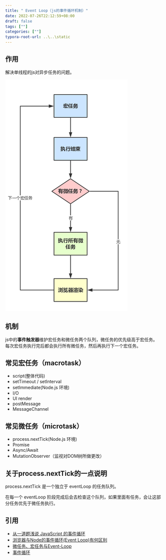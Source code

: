 ```yaml
---
title: " Event Loop（js的事件循环机制）"
date: 2022-07-26T22:12:59+08:00
draft: false
tags: [""]
categories: [""]
typora-root-url: ..\..\static
---
```


## 作用

解决单线程的js对异步任务的问题。

![mark](/images/68747470733a2f2f692e6c6f6c692e6e65742f323031392f30322f30382f356335643661353238626461662e6a7067)

## 机制

js中的**事件触发器**维护宏任务和微任务两个队列，微任务的优先级高于宏任务。
每次宏任务执行完后都会执行所有微任务，然后再执行下一个宏任务。



## 常见宏任务（macrotask）

- script(整体代码)
- setTimeout / setInterval
- setImmediate(Node.js 环境)
- I/O
- UI render
- postMessage
- MessageChannel

## 常见微任务（microtask）

- process.nextTick(Node.js 环境)
- Promise
- Async/Await
- MutationObserver（监视对DOM树所做更改）

## 关于process.nextTick的一点说明

process.nextTick 是一个独立于 eventLoop 的任务队列。

在每一个 eventLoop 阶段完成后会去检查这个队列，如果里面有任务，会让这部分任务优先于微任务执行。



## 引用

- [从一道题浅说 JavaScript 的事件循环](
  https://github.com/Advanced-Frontend/Daily-Interview-Question/issues/7 )
- [浏览器与Node的事件循环(Event Loop)有何区别](https://github.com/ljianshu/Blog/issues/54)
- [微任务、宏任务与Event-Loop](https://juejin.im/post/6844903657264136200)
- [事件循环](http://182.92.151.65/docs/%E6%B5%8F%E8%A7%88%E5%99%A8/%E4%BA%8B%E4%BB%B6%E5%BE%AA%E7%8E%AF)

